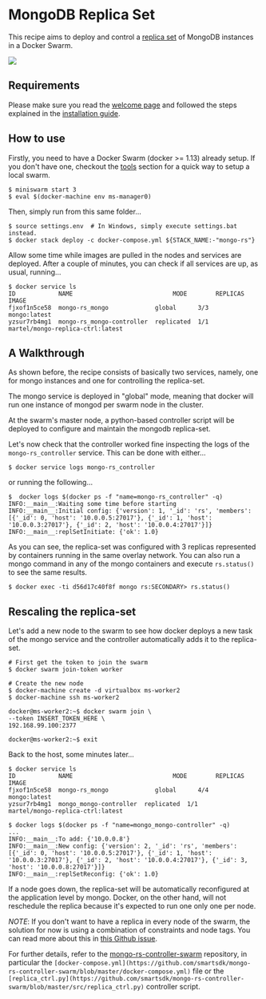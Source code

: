 # MongoDB Replica Set

This recipe aims to deploy and control a
[replica set](https://docs.mongodb.com/manual/replication/) of MongoDB
instances in a Docker Swarm.

<img src='http://g.gravizo.com/g?
digraph Cluster {
    rankdir=LR;
       compound=true;
       node [shape="record" style="filled"];
       splines=line;
       subgraph cluster {
               label="Docker Swarm";
        style=filled;
               color=aliceblue;
        subgraph cluster_1 {
            label="ms-worker0";
            color=white;
            Mongo2 [fillcolor="aliceblue"];
        }
        subgraph cluster_0 {
            label="ms-manager0";
            color=white;
            Controller [fillcolor="aliceblue"];
            Mongo1 [fillcolor="aliceblue"];
        }
        subgraph cluster_2 {
            label="ms-worker1";
            color=white;
            Mongo3 [fillcolor="aliceblue"];
        }
       }
    Mongo1 -> Mongo2 [dir="both"];
    Mongo2 -> Mongo3 [dir="both"];
    Mongo3 -> Mongo1 [dir="both"];
    Controller -> Mongo1;
}
'>

## Requirements

Please make sure you read the [welcome page](../../index.md) and followed the
steps explained in the [installation guide](../../installation.md).

## How to use

Firstly, you need to have a Docker Swarm (docker >= 1.13) already setup.
If you don't have one, checkout the [tools](../../tools/readme.md) section for
a quick way to setup a local swarm.

```
$ miniswarm start 3
$ eval $(docker-machine env ms-manager0)
```

Then, simply run from this same folder...

```
$ source settings.env  # In Windows, simply execute settings.bat instead.
$ docker stack deploy -c docker-compose.yml ${STACK_NAME:-"mongo-rs"}
```

Allow some time while images are pulled in the nodes and services are deployed.
After a couple of minutes, you can check if all services are up, as usual,
running...

```
$ docker service ls
ID            NAME                            MODE        REPLICAS  IMAGE
fjxof1n5ce58  mongo-rs_mongo             global      3/3       mongo:latest
yzsur7rb4mg1  mongo-rs_mongo-controller  replicated  1/1       martel/mongo-replica-ctrl:latest
```

## A Walkthrough

As shown before, the recipe consists of basically two services, namely, one for
mongo instances and one for controlling the replica-set.

The mongo service is deployed in "global" mode, meaning that docker will run one
instance of mongod per swarm node in the cluster.

At the swarm's master node, a python-based controller script will be deployed to
configure and maintain the mongodb replica-set.

Let's now check that the controller worked fine inspecting the logs of the
`mongo-rs_controller` service. This can be done with either...

```
$ docker service logs mongo-rs_controller
```

or running the following...

```
$  docker logs $(docker ps -f "name=mongo-rs_controller" -q)
INFO:__main__:Waiting some time before starting
INFO:__main__:Initial config: {'version': 1, '_id': 'rs', 'members': [{'_id': 0, 'host': '10.0.0.5:27017'}, {'_id': 1, 'host': '10.0.0.3:27017'}, {'_id': 2, 'host': '10.0.0.4:27017'}]}
INFO:__main__:replSetInitiate: {'ok': 1.0}
```

As you can see, the replica-set was configured with 3 replicas represented by
containers running in the same overlay network. You can also run a mongo command
in any of the mongo containers and execute `rs.status()` to see the same
results.

```
$ docker exec -ti d56d17c40f8f mongo rs:SECONDARY> rs.status()
```

## Rescaling the replica-set

Let's add a new node to the swarm to see how docker deploys a new task of the
mongo service and the controller automatically adds it to the replica-set.

```
# First get the token to join the swarm
$ docker swarm join-token worker

# Create the new node
$ docker-machine create -d virtualbox ms-worker2
$ docker-machine ssh ms-worker2

docker@ms-worker2:~$ docker swarm join \
--token INSERT_TOKEN_HERE \
192.168.99.100:2377

docker@ms-worker2:~$ exit
```

Back to the host, some minutes later...

```
$ docker service ls
ID            NAME                            MODE        REPLICAS  IMAGE
fjxof1n5ce58  mongo-rs_mongo             global      4/4       mongo:latest
yzsur7rb4mg1  mongo_mongo-controller  replicated  1/1       martel/mongo-replica-ctrl:latest

$ docker logs $(docker ps -f "name=mongo_mongo-controller" -q)
...
INFO:__main__:To add: {'10.0.0.8'}
INFO:__main__:New config: {'version': 2, '_id': 'rs', 'members': [{'_id': 0, 'host': '10.0.0.5:27017'}, {'_id': 1, 'host': '10.0.0.3:27017'}, {'_id': 2, 'host': '10.0.0.4:27017'}, {'_id': 3, 'host': '10.0.0.8:27017'}]}
INFO:__main__:replSetReconfig: {'ok': 1.0}
```

If a node goes down, the replica-set will be automatically reconfigured at
the application level by mongo. Docker, on the other hand, will not reschedule
the replica because it's expected to run one only one per node.

_NOTE_: If you don't want to have a replica in every node of the swarm,
the solution for now is using a combination of constraints and node tags.
You can read more about this in
[this Github issue](https://github.com/docker/docker/issues/26259).

For further details, refer to the [mongo-rs-controller-swarm](https://github.com/smartsdk/mongo-rs-controller-swarm)
repository, in particular the
`[docker-compose.yml](https://github.com/smartsdk/mongo-rs-controller-swarm/blob/master/docker-compose.yml)`
file or the
`[replica_ctrl.py](https://github.com/smartsdk/mongo-rs-controller-swarm/blob/master/src/replica_ctrl.py)`
controller script.
